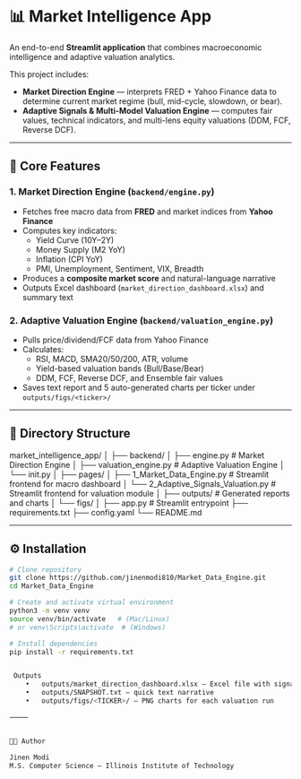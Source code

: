 # 📊 Market Intelligence App

An end-to-end **Streamlit application** that combines macroeconomic intelligence and adaptive valuation analytics.

This project includes:
- **Market Direction Engine** — interprets FRED + Yahoo Finance data to determine current market regime (bull, mid-cycle, slowdown, or bear).  
- **Adaptive Signals & Multi-Model Valuation Engine** — computes fair values, technical indicators, and multi-lens equity valuations (DDM, FCF, Reverse DCF).

---

## 🧠 Core Features

### 1. Market Direction Engine (`backend/engine.py`)
- Fetches free macro data from **FRED** and market indices from **Yahoo Finance**
- Computes key indicators:
  - Yield Curve (10Y–2Y)
  - Money Supply (M2 YoY)
  - Inflation (CPI YoY)
  - PMI, Unemployment, Sentiment, VIX, Breadth
- Produces a **composite market score** and natural-language narrative
- Outputs Excel dashboard (`market_direction_dashboard.xlsx`) and summary text

### 2. Adaptive Valuation Engine (`backend/valuation_engine.py`)
- Pulls price/dividend/FCF data from Yahoo Finance
- Calculates:
  - RSI, MACD, SMA20/50/200, ATR, volume
  - Yield-based valuation bands (Bull/Base/Bear)
  - DDM, FCF, Reverse DCF, and Ensemble fair values
- Saves text report and 5 auto-generated charts per ticker under `outputs/figs/<ticker>/`

---

## 🧩 Directory Structure

market_intelligence_app/
│
├── backend/
│   ├── engine.py                # Market Direction Engine
│   ├── valuation_engine.py      # Adaptive Valuation Engine
│   └── init.py
│
├── pages/
│   ├── 1_Market_Data_Engine.py  # Streamlit frontend for macro dashboard
│   └── 2_Adaptive_Signals_Valuation.py  # Streamlit frontend for valuation module
│
├── outputs/                     # Generated reports and charts
│   └── figs/
│
├── app.py                       # Streamlit entrypoint
├── requirements.txt
├── config.yaml
└── README.md


---

## ⚙️ Installation

```bash
# Clone repository
git clone https://github.com/jinenmodi810/Market_Data_Engine.git
cd Market_Data_Engine

# Create and activate virtual environment
python3 -m venv venv
source venv/bin/activate   # (Mac/Linux)
# or venv\Scripts\activate  # (Windows)

# Install dependencies
pip install -r requirements.txt


 Outputs
	•	outputs/market_direction_dashboard.xlsx — Excel file with signal table and summary sheet
	•	outputs/SNAPSHOT.txt — quick text narrative
	•	outputs/figs/<TICKER>/ — PNG charts for each valuation run

⸻


🧑‍💻 Author

Jinen Modi
M.S. Computer Science — Illinois Institute of Technology